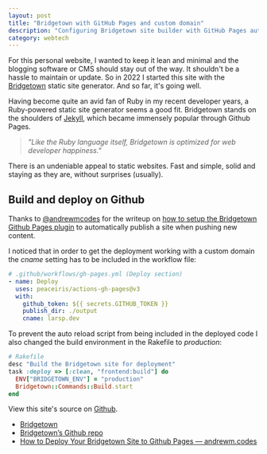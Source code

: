 ```yaml
---
layout: post
title: "Bridgetown with GitHub Pages and custom domain"
description: "Configuring Bridgetown site builder with GitHub Pages auto-deployment."
category: webtech
---
```


For this personal website, I wanted to keep it lean and minimal and the blogging software or CMS should stay out of the way. It shouldn't be a hassle to maintain or update. So in 2022 I started this site with the [Bridgetown](https://www.bridgetownrb.com/) static site generator. And so far, it's going well.

Having become quite an avid fan of Ruby in my recent developer years, a Ruby-powered static site generator seems a good fit. Bridgetown stands on the shoulders of [Jekyll](https://jekyllrb.com/), which became immensely popular through Github Pages.

> _"Like the Ruby language itself, Bridgetown is optimized for web developer happiness."_

There is an undeniable appeal to static websites. Fast and simple, solid and staying as they are, without surprises (usually).

## Build and deploy on Github

Thanks to [@andrewmcodes](https://ruby.social/@andrewmcodes/) for the writeup on [how to setup the Bridgetown Github Pages plugin](https://andrewm.codes/deploy-bridgetown-to-github-pages/) to automatically publish a site when pushing new content.

I noticed that in order to get the deployment working with a custom domain the _cname_ setting has to be included in the workflow file:

```yaml
# .github/workflows/gh-pages.yml (Deploy section)
- name: Deploy
  uses: peaceiris/actions-gh-pages@v3
  with:
    github_token: ${{ secrets.GITHUB_TOKEN }}
    publish_dir: ./output
    cname: larsp.dev
```

To prevent the auto reload script from being included in the deployed code I also changed the build environment in the Rakefile to _production_:

```ruby
# Rakefile
desc "Build the Bridgetown site for deployment"
task :deploy => [:clean, "frontend:build"] do
  ENV["BRIDGETOWN_ENV"] = "production"
  Bridgetown::Commands::Build.start
end
```

View this site's source on [Github](https://github.com/lape/larsp-website/).

- [Bridgetown](https://www.bridgetownrb.com/)
- [Bridgetown’s Github repo](https://github.com/bridgetownrb/bridgetown/)
- [How to Deploy Your Bridgetown Site to Github Pages — andrewm.codes](https://andrewm.codes/deploy-bridgetown-to-github-pages/)
